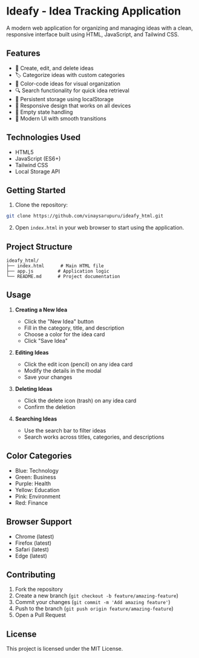# Ideafy - Idea Tracking Application

A modern web application for organizing and managing ideas with a clean, responsive interface built using HTML, JavaScript, and Tailwind CSS.

## Features

- 📝 Create, edit, and delete ideas
- 🏷️ Categorize ideas with custom categories
- 🎨 Color-code ideas for visual organization
- 🔍 Search functionality for quick idea retrieval
- 💾 Persistent storage using localStorage
- 📱 Responsive design that works on all devices
- 🎯 Empty state handling
- 🎉 Modern UI with smooth transitions

## Technologies Used

- HTML5
- JavaScript (ES6+)
- Tailwind CSS
- Local Storage API

## Getting Started

1. Clone the repository:
```bash
git clone https://github.com/vinaysarupuru/ideafy_html.git
```

2. Open `index.html` in your web browser to start using the application.

## Project Structure

```
ideafy_html/
├── index.html      # Main HTML file
├── app.js         # Application logic
└── README.md      # Project documentation
```

## Usage

1. **Creating a New Idea**
   - Click the "New Idea" button
   - Fill in the category, title, and description
   - Choose a color for the idea card
   - Click "Save Idea"

2. **Editing Ideas**
   - Click the edit icon (pencil) on any idea card
   - Modify the details in the modal
   - Save your changes

3. **Deleting Ideas**
   - Click the delete icon (trash) on any idea card
   - Confirm the deletion

4. **Searching Ideas**
   - Use the search bar to filter ideas
   - Search works across titles, categories, and descriptions

## Color Categories

- Blue: Technology
- Green: Business
- Purple: Health
- Yellow: Education
- Pink: Environment
- Red: Finance

## Browser Support

- Chrome (latest)
- Firefox (latest)
- Safari (latest)
- Edge (latest)

## Contributing

1. Fork the repository
2. Create a new branch (`git checkout -b feature/amazing-feature`)
3. Commit your changes (`git commit -m 'Add amazing feature'`)
4. Push to the branch (`git push origin feature/amazing-feature`)
5. Open a Pull Request

## License

This project is licensed under the MIT License.